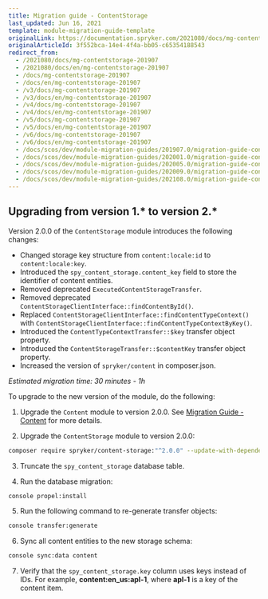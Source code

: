 ```yaml
---
title: Migration guide - ContentStorage
last_updated: Jun 16, 2021
template: module-migration-guide-template
originalLink: https://documentation.spryker.com/2021080/docs/mg-contentstorage-201907
originalArticleId: 3f552bca-14e4-4f4a-bb05-c65354188543
redirect_from:
  - /2021080/docs/mg-contentstorage-201907
  - /2021080/docs/en/mg-contentstorage-201907
  - /docs/mg-contentstorage-201907
  - /docs/en/mg-contentstorage-201907
  - /v3/docs/mg-contentstorage-201907
  - /v3/docs/en/mg-contentstorage-201907
  - /v4/docs/mg-contentstorage-201907
  - /v4/docs/en/mg-contentstorage-201907
  - /v5/docs/mg-contentstorage-201907
  - /v5/docs/en/mg-contentstorage-201907
  - /v6/docs/mg-contentstorage-201907
  - /v6/docs/en/mg-contentstorage-201907
  - /docs/scos/dev/module-migration-guides/201907.0/migration-guide-contentstorage.html
  - /docs/scos/dev/module-migration-guides/202001.0/migration-guide-contentstorage.html
  - /docs/scos/dev/module-migration-guides/202005.0/migration-guide-contentstorage.html
  - /docs/scos/dev/module-migration-guides/202009.0/migration-guide-contentstorage.html
  - /docs/scos/dev/module-migration-guides/202108.0/migration-guide-contentstorage.html
---
```


## Upgrading from version 1.* to version 2.*

Version 2.0.0 of the `ContentStorage` module introduces the following changes:

* Changed storage key structure from `content:locale:id` to `content:locale:key`.
* Introduced the `spy_content_storage.content_key` field to store the identifier of content entities.
* Removed deprecated `ExecutedContentStorageTransfer`.
* Removed deprecated `ContentStorageClientInterface::findContentById()`.
* Replaced `ContentStorageClientInterface::findContentTypeContext()` with `ContentStorageClientInterface::findContentTypeContextByKey()`.
* Introduced the `ContentTypeContextTransfer::$key` transfer object property.
* Introduced the `ContentStorageTransfer::$contentKey` transfer object property.
* Increased the version of `spryker/content` in composer.json.

_Estimated migration time: 30 minutes - 1h_

To upgrade to the new version of the module, do the following:

1. Upgrade the `Content` module to version 2.0.0. See [Migration Guide - Content](/docs/scos/dev/module-migration-guides/migration-guide-content.html) for more details.

2. Upgrade the `ContentStorage` module to version 2.0.0:

```bash
composer require spryker/content-storage:"^2.0.0" --update-with-dependencies
```

3. Truncate the `spy_content_storage` database table.

4. Run the database migration:

```bash
console propel:install
```

5. Run the following command to re-generate transfer objects:

```bash
console transfer:generate
```

6. Sync all content entities to the new storage schema:

```bash
console sync:data content
```

7. Verify that the `spy_content_storage.key` column uses keys instead of IDs. For example, **content:en_us:apl-1**, where **apl-1** is a key of the content item.
